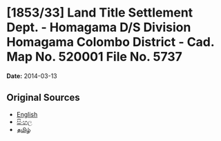 # [1853/33] Land Title Settlement Dept. - Homagama D/S Division Homagama Colombo District - Cad. Map No. 520001 File No. 5737

**Date:** 2014-03-13

## Original Sources

- [English](https://documents.gov.lk/view/extra-gazettes/2014/3/1853-33_E.pdf)
- [සිංහල](https://documents.gov.lk/view/extra-gazettes/2014/3/1853-33_S.pdf)
- [தமிழ்](https://documents.gov.lk/view/extra-gazettes/2014/3/1853-33_T.pdf)
